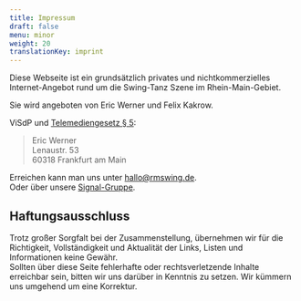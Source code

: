 ```yaml
---
title: Impressum
draft: false
menu: minor
weight: 20
translationKey: imprint
---
```

Diese Webseite ist ein grundsätzlich privates und nichtkommerzielles Internet-Angebot rund um die Swing-Tanz Szene im Rhein-Main-Gebiet.

Sie wird angeboten von Eric Werner und Felix Kakrow.

ViSdP und [Telemediengesetz § 5](https://dejure.org/gesetze/TMG/5.html):

> Eric Werner\
> Lenaustr. 53\
> 60318 Frankfurt am Main

Erreichen kann man uns unter [hallo@rmswing.de](mailto:hallo@rmswing.de).\
Oder über unsere [Signal-Gruppe](https://signal.group/#CjQKIJ8whxuszImsCSQ9LfurQk79t5yMUqgRwtcMz-OJBhqhEhBusYxHyvWd3UmFBqaAfuEO).

## Haftungsausschluss

Trotz großer Sorgfalt bei der Zusammenstellung, übernehmen wir für die Richtigkeit, Vollständigkeit und Aktualität der Links, Listen und Informationen keine Gewähr.\
Sollten über diese Seite fehlerhafte oder rechtsverletzende Inhalte erreichbar sein, bitten wir uns darüber in Kenntnis zu setzen. Wir kümmern uns umgehend um eine Korrektur.
